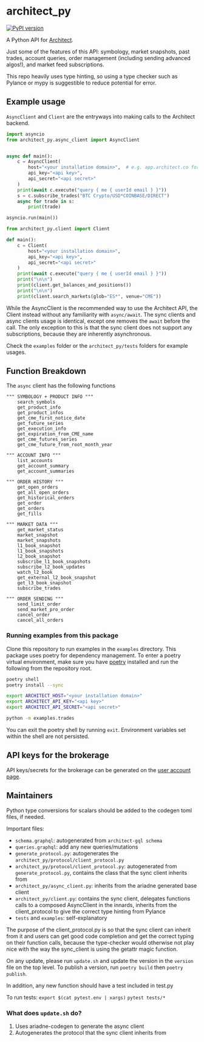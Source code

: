 # architect_py
[![PyPI version](https://img.shields.io/pypi/v/architect-py.svg)](https://pypi.org/project/architect-py/)

A Python API for [Architect](https://architect.co).

Just some of the features of this API:
symbology, market snapshots, past trades, account queries, order management (including sending advanced algos!), and market feed subscriptions.

This repo heavily uses type hinting, so using a type checker such as Pylance or mypy is suggestible to reduce potential for error.


## Example usage

`AsyncClient` and `Client` are the entryways into making calls to the Architect backend.


```python
import asyncio
from architect_py.async_client import AsyncClient


async def main():
    c = AsyncClient(
        host="<your installation domain>",  # e.g. app.architect.co for the brokerage
        api_key="<api key>",
        api_secret="<api secret>"
    )
    print(await c.execute("query { me { userId email } }"))
    s = c.subscribe_trades("BTC Crypto/USD*COINBASE/DIRECT")
    async for trade in s:
        print(trade)

asyncio.run(main())
```

```python
from architect_py.client import Client

def main():
    c = Client(
        host="<your installation domain>",
        api_key="<api key>",
        api_secret="<api secret>"
    )
    print(await c.execute("query { me { userId email } }"))
    print("\n\n")
    print(client.get_balances_and_positions())
    print("\n\n")
    print(client.search_markets(glob="ES*", venue="CME"))
```

While the AsyncClient is the recommended way to use the Architect API, the Client instead without any familiarity with `async/await`.
The sync clients and async clients usage is identical, except one removes the `await` before the call. The only exception to this is that the sync client does not support any subscriptions, because they are inherently asynchronous.

Check the `examples` folder or the `architect_py/tests` folders for example usages.


## Function Breakdown


The `async` client has the following functions
```
""" SYMBOLOGY + PRODUCT INFO """
    search_symbols
    get_product_info
    get_product_infos
    get_cme_first_notice_date
    get_future_series
    get_execution_info
    get_expiration_from_CME_name
    get_cme_futures_series
    get_cme_future_from_root_month_year

""" ACCOUNT INFO """
    list_accounts
    get_account_summary
    get_account_summaries

""" ORDER HISTORY """
    get_open_orders
    get_all_open_orders
    get_historical_orders
    get_order
    get_orders
    get_fills

""" MARKET DATA """
    get_market_status
    market_snapshot
    market_snapshots
    l1_book_snapshot
    l1_book_snapshots
    l2_book_snapshot
    subscribe_l1_book_snapshots
    subscribe_l2_book_updates
    watch_l2_book
    get_external_l2_book_snapshot
    get_l3_book_snapshot
    subscribe_trades

""" ORDER SENDING """
    send_limit_order
    send_market_pro_order
    cancel_order
    cancel_all_orders
```


### Running examples from this package

Clone this repository to run examples in the `examples` directory. This package
uses poetry for dependency management. To enter a poetry virtual environment, make
sure you have [poetry](https://python-poetry.org/docs/) installed and run the
following from the repository root.

```bash
poetry shell
poetry install --sync

export ARCHITECT_HOST="<your installation domain>"
export ARCHITECT_API_KEY="<api key>"
export ARCHITECT_API_SECRET="<api secret>"

python -m examples.trades
```

You can exit the poetry shell by running `exit`. Environment variables set
within the shell are not persisted.


## API keys for the brokerage

API keys/secrets for the brokerage can be generated on the [user account page](https://app.architect.co/user/account).


## Maintainers

Python type conversions for scalars should be added to the codegen toml files, if needed.

Important files:
- `schema.graphql`: autogenerated from `architect-gql schema`
- `queries.graphql`: add any new queries/mutations
- `generate_protocol.py`: autogenerates the `architect_py/protocol/client_protocol.py`
- `architect_py/protocol/client_protocol.py`: autogenerated from `generate_protocol.py`, contains the class that the sync client inherits from
- `architect_py/async_client.py`: inherits from the ariadne generated base client
- `architect_py/client.py`: contains the sync client, delegates functions calls to a composed AsyncClient in the innards, inherits from the client_protocol to give the correct type hinting from Pylance
- `tests` and `examples`: self-explanatory

The purpose of the client_protocol.py is so that the sync client can inherit from it and users can get good code completion and get the correct typing on their function calls, because
the type-checker would otherwise not play nice with the way the sync_client is using the getattr magic function.

On any update, please run `update.sh` and update the version in the `version` file on the top level.
To publish a version, run `poetry build` then `poetry publish`.


In addition, any new function should have a test included in test.py

To run tests:
`export $(cat pytest.env | xargs)`
`pytest tests/*`

### What does `update.sh` do?

1. Uses ariadne-codegen to generate the async client
2. Autogenerates the protocol that the sync client inherits from
